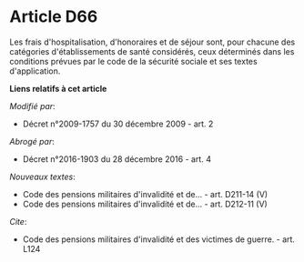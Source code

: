 # Article D66

Les frais d'hospitalisation, d'honoraires et de séjour sont, pour chacune des catégories d'établissements de santé
considérés, ceux déterminés dans les conditions prévues par le code de la sécurité sociale et ses textes d'application.

**Liens relatifs à cet article**

_Modifié par_:

  - Décret n°2009-1757 du 30 décembre 2009 - art. 2

_Abrogé par_:

  - Décret n°2016-1903 du 28 décembre 2016 - art. 4

_Nouveaux textes_:

  - Code des pensions militaires d'invalidité et de... - art. D211-14 (V)
  - Code des pensions militaires d'invalidité et de... - art. D212-11 (V)

_Cite_:

  - Code des pensions militaires d'invalidité et des victimes de guerre. - art. L124

